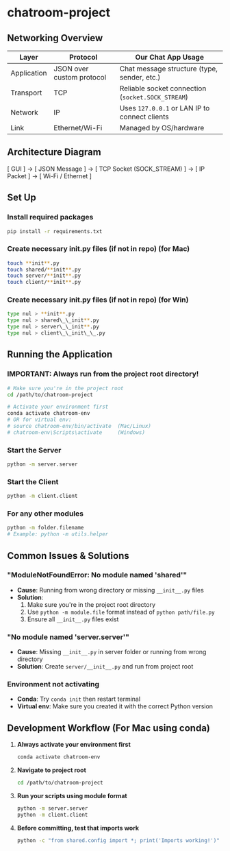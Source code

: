 # chatroom-project

## Networking Overview

| Layer       | Protocol                  | Our Chat App Usage                                |
| ----------- | ------------------------- | ------------------------------------------------- |
| Application | JSON over custom protocol | Chat message structure (type, sender, etc.)       |
| Transport   | TCP                       | Reliable socket connection (`socket.SOCK_STREAM`) |
| Network     | IP                        | Uses `127.0.0.1` or LAN IP to connect clients     |
| Link        | Ethernet/Wi-Fi            | Managed by OS/hardware                            |

## Architecture Diagram

[ GUI ] -> [ JSON Message ] -> [ TCP Socket (SOCK_STREAM) ] -> [ IP Packet ] -> [ Wi-Fi / Ethernet ]

## Set Up
### Install required packages
```bash
pip install -r requirements.txt
```

### Create necessary **init**.py files (if not in repo) (for Mac)
```bash
touch **init**.py
touch shared/**init**.py
touch server/**init**.py
touch client/**init**.py
```

### Create necessary **init**.py files (if not in repo) (for Win)
```bash
type nul > **init**.py
type nul > shared\_\_init**.py
type nul > server\_\_init**.py
type nul > client\_\_init\_\_.py
```

## Running the Application

### **IMPORTANT: Always run from the project root directory!**

```bash
# Make sure you're in the project root
cd /path/to/chatroom-project

# Activate your environment first
conda activate chatroom-env
# OR for virtual env:
# source chatroom-env/bin/activate  (Mac/Linux)
# chatroom-env\Scripts\activate     (Windows)
```

### Start the Server

```bash
python -m server.server
```

### Start the Client

```bash
python -m client.client
```

### For any other modules

```bash
python -m folder.filename
# Example: python -m utils.helper
```

## Common Issues & Solutions

### "ModuleNotFoundError: No module named 'shared'"

- **Cause**: Running from wrong directory or missing `__init__.py` files
- **Solution**:
  1. Make sure you're in the project root directory
  2. Use `python -m module.file` format instead of `python path/file.py`
  3. Ensure all `__init__.py` files exist

### "No module named 'server.server'"

- **Cause**: Missing `__init__.py` in server folder or running from wrong directory
- **Solution**: Create `server/__init__.py` and run from project root

### Environment not activating

- **Conda**: Try `conda init` then restart terminal
- **Virtual env**: Make sure you created it with the correct Python version

## Development Workflow (For Mac using conda)

1. **Always activate your environment first**

   ```bash
   conda activate chatroom-env
   ```

2. **Navigate to project root**

   ```bash
   cd /path/to/chatroom-project
   ```

3. **Run your scripts using module format**

   ```bash
   python -m server.server
   python -m client.client
   ```

4. **Before committing, test that imports work**
   ```bash
   python -c "from shared.config import *; print('Imports working!')"
   ```
